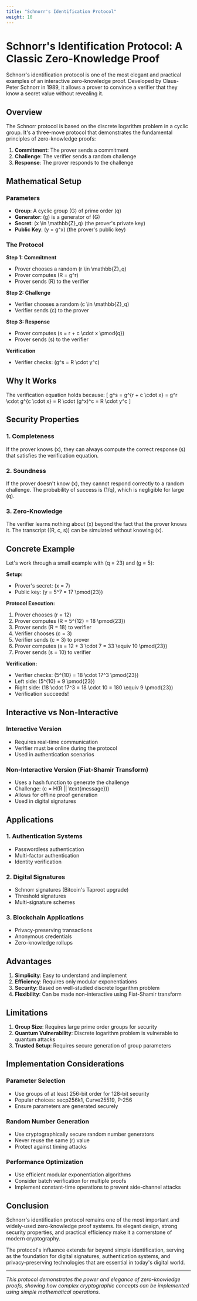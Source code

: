```yaml
---
title: "Schnorr's Identification Protocol"
weight: 10
---
```


# Schnorr's Identification Protocol: A Classic Zero-Knowledge Proof

Schnorr's identification protocol is one of the most elegant and practical examples of an interactive zero-knowledge proof. Developed by Claus-Peter Schnorr in 1989, it allows a prover to convince a verifier that they know a secret value without revealing it.

## Overview

The Schnorr protocol is based on the discrete logarithm problem in a cyclic group. It's a three-move protocol that demonstrates the fundamental principles of zero-knowledge proofs:

1. **Commitment**: The prover sends a commitment
2. **Challenge**: The verifier sends a random challenge
3. **Response**: The prover responds to the challenge

## Mathematical Setup

### Parameters
- **Group**: A cyclic group \(G\) of prime order \(q\)
- **Generator**: \(g\) is a generator of \(G\)
- **Secret**: \(x \in \mathbb{Z}_q\) (the prover's private key)
- **Public Key**: \(y = g^x\) (the prover's public key)

### The Protocol

**Step 1: Commitment**
- Prover chooses a random \(r \in \mathbb{Z}_q\)
- Prover computes \(R = g^r\)
- Prover sends \(R\) to the verifier

**Step 2: Challenge**
- Verifier chooses a random \(c \in \mathbb{Z}_q\)
- Verifier sends \(c\) to the prover

**Step 3: Response**
- Prover computes \(s = r + c \cdot x \pmod{q}\)
- Prover sends \(s\) to the verifier

**Verification**
- Verifier checks: \(g^s = R \cdot y^c\)

## Why It Works

The verification equation holds because:
\[
g^s = g^{r + c \cdot x} = g^r \cdot g^{c \cdot x} = R \cdot (g^x)^c = R \cdot y^c
\]

## Security Properties

### 1. Completeness
If the prover knows \(x\), they can always compute the correct response \(s\) that satisfies the verification equation.

### 2. Soundness
If the prover doesn't know \(x\), they cannot respond correctly to a random challenge. The probability of success is \(1/q\), which is negligible for large \(q\).

### 3. Zero-Knowledge
The verifier learns nothing about \(x\) beyond the fact that the prover knows it. The transcript \((R, c, s)\) can be simulated without knowing \(x\).

## Concrete Example

Let's work through a small example with \(q = 23\) and \(g = 5\):

**Setup:**
- Prover's secret: \(x = 7\)
- Public key: \(y = 5^7 = 17 \pmod{23}\)

**Protocol Execution:**
1. Prover chooses \(r = 12\)
2. Prover computes \(R = 5^{12} = 18 \pmod{23}\)
3. Prover sends \(R = 18\) to verifier
4. Verifier chooses \(c = 3\)
5. Verifier sends \(c = 3\) to prover
6. Prover computes \(s = 12 + 3 \cdot 7 = 33 \equiv 10 \pmod{23}\)
7. Prover sends \(s = 10\) to verifier

**Verification:**
- Verifier checks: \(5^{10} = 18 \cdot 17^3 \pmod{23}\)
- Left side: \(5^{10} = 9 \pmod{23}\)
- Right side: \(18 \cdot 17^3 = 18 \cdot 10 = 180 \equiv 9 \pmod{23}\)
- Verification succeeds!

## Interactive vs Non-Interactive

### Interactive Version
- Requires real-time communication
- Verifier must be online during the protocol
- Used in authentication scenarios

### Non-Interactive Version (Fiat-Shamir Transform)
- Uses a hash function to generate the challenge
- Challenge: \(c = H(R || \text{message})\)
- Allows for offline proof generation
- Used in digital signatures

## Applications

### 1. Authentication Systems
- Passwordless authentication
- Multi-factor authentication
- Identity verification

### 2. Digital Signatures
- Schnorr signatures (Bitcoin's Taproot upgrade)
- Threshold signatures
- Multi-signature schemes

### 3. Blockchain Applications
- Privacy-preserving transactions
- Anonymous credentials
- Zero-knowledge rollups

## Advantages

1. **Simplicity**: Easy to understand and implement
2. **Efficiency**: Requires only modular exponentiations
3. **Security**: Based on well-studied discrete logarithm problem
4. **Flexibility**: Can be made non-interactive using Fiat-Shamir transform

## Limitations

1. **Group Size**: Requires large prime order groups for security
2. **Quantum Vulnerability**: Discrete logarithm problem is vulnerable to quantum attacks
3. **Trusted Setup**: Requires secure generation of group parameters

## Implementation Considerations

### Parameter Selection
- Use groups of at least 256-bit order for 128-bit security
- Popular choices: secp256k1, Curve25519, P-256
- Ensure parameters are generated securely

### Random Number Generation
- Use cryptographically secure random number generators
- Never reuse the same \(r\) value
- Protect against timing attacks

### Performance Optimization
- Use efficient modular exponentiation algorithms
- Consider batch verification for multiple proofs
- Implement constant-time operations to prevent side-channel attacks

## Conclusion

Schnorr's identification protocol remains one of the most important and widely-used zero-knowledge proof systems. Its elegant design, strong security properties, and practical efficiency make it a cornerstone of modern cryptography.

The protocol's influence extends far beyond simple identification, serving as the foundation for digital signatures, authentication systems, and privacy-preserving technologies that are essential in today's digital world.

---

*This protocol demonstrates the power and elegance of zero-knowledge proofs, showing how complex cryptographic concepts can be implemented using simple mathematical operations.* 